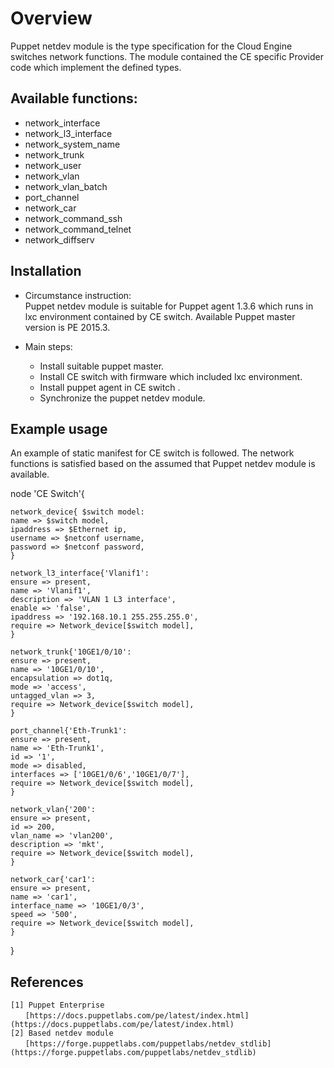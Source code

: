 # Overview

Puppet netdev module is the type specification for the Cloud Engine switches network functions. The module contained the CE specific Provider code which implement the defined types.

## Available functions:

- network_interface
- network_l3_interface
- network_system_name
- network_trunk
- network_user
- network_vlan
- network_vlan_batch
- port_channel
- network_car
- network_command_ssh
- network_command_telnet
- network_diffserv

## Installation

- Circumstance instruction:  
Puppet netdev module is suitable for Puppet agent 1.3.6 which runs in lxc environment contained by CE switch.
Available Puppet master version is PE 2015.3. 

- Main steps:  
  - Install suitable puppet master.
  - Install CE switch with firmware which included lxc environment.
  - Install puppet agent in CE switch .
  - Synchronize the puppet netdev module.

## Example usage

An example of static manifest for CE switch is followed. The network functions is satisfied based on the assumed that Puppet netdev module is available.

node 'CE Switch'{
    
    network_device{ $switch model:
	name => $switch model,
	ipaddress => $Ethernet ip,
	username => $netconf username,
	password => $netconf password,
	}
	
	network_l3_interface{'Vlanif1':
    ensure => present,
	name => 'Vlanif1',
	description => 'VLAN 1 L3 interface',
	enable => 'false',
	ipaddress => '192.168.10.1 255.255.255.0',
	require => Network_device[$switch model],
	}
	
	network_trunk{'10GE1/0/10':
	ensure => present,
	name => '10GE1/0/10',
	encapsulation => dot1q,
	mode => 'access',
    untagged_vlan => 3, 
	require => Network_device[$switch model],
    }
	
	port_channel{'Eth-Trunk1':
	ensure => present,
	name => 'Eth-Trunk1',   
	id => '1',   
	mode => disabled,   
    interfaces => ['10GE1/0/6','10GE1/0/7'],   
	require => Network_device[$switch model],
    }
	
	network_vlan{'200':
	ensure => present,
	id => 200,
	vlan_name => 'vlan200',
    description => 'mkt', 
	require => Network_device[$switch model],
	}
    
	network_car{'car1':
	ensure => present,
	name => 'car1',
	interface_name => '10GE1/0/3',
	speed => '500',
    require => Network_device[$switch model],
    }
}  

## References
    [1] Puppet Enterprise  
    　　[https://docs.puppetlabs.com/pe/latest/index.html](https://docs.puppetlabs.com/pe/latest/index.html)   
    [2] Based netdev module  
    　　[https://forge.puppetlabs.com/puppetlabs/netdev_stdlib](https://forge.puppetlabs.com/puppetlabs/netdev_stdlib)   

